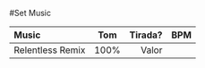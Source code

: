 
#Set Music

Music | Tom | Tirada? | BPM
:--------- | :------: | -------:  |  -------:
Relentless Remix | 100% | Valor

